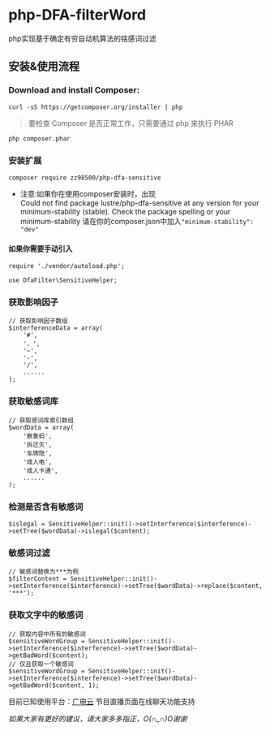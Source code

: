 # php-DFA-filterWord
php实现基于确定有穷自动机算法的铭感词过滤

##  安装&使用流程
### Download and install Composer:
    curl -sS https://getcomposer.org/installer | php
> 要检查 Composer 是否正常工作，只需要通过 php 来执行 PHAR
   
    php composer.phar

### 安装扩展 

    composer require zz98500/php-dfa-sensitive
   
* 注意:如果你在使用composer安装时，出现                    
  Could not find package lustre/php-dfa-sensitive at any version for your minimum-stability (stable). Check the package spelling or your minimum-stability 请在你的composer.json中加入<code>"minimum-stability": "dev"</code>
   
        

   
#### 如果你需要手动引入

    require './vendor/autoload.php';
    
    use DfaFilter\SensitiveHelper;
    
### 获取影响因子
    // 获取影响因子数组
    $interferenceData = array(
        '#',
        '，',
        '~',
        '-',
        '/',
        ......
    );

### 获取敏感词库

    // 获取感词库索引数组
    $wordData = array(
        '察象蚂',
        '拆迁灭',
        '车牌隐',
        '成人电',
        '成人卡通',
        ......
    );
   
### 检测是否含有敏感词

    $islegal = SensitiveHelper::init()->setInterference($interference)->setTree($wordData)->islegal($content);
### 敏感词过滤
    
    // 敏感词替换为***为例
    $filterContent = SensitiveHelper::init()->setInterference($interference)->setTree($wordData)->replace($content, '***');
    
### 获取文字中的敏感词

    // 获取内容中所有的敏感词
    $sensitiveWordGroup = SensitiveHelper::init()->setInterference($interference)->setTree($wordData)->getBadWord($content);
    // 仅且获取一个敏感词
    $sensitiveWordGroup = SensitiveHelper::init()->setInterference($interference)->setTree($wordData)->getBadWord($content, 1);

目前已知使用平台：[广电云](http://www.guangdianyun.tv/) 节目直播页面在线聊天功能支持


*如果大家有更好的建议，请大家多多指正，O(∩_∩)O谢谢*
